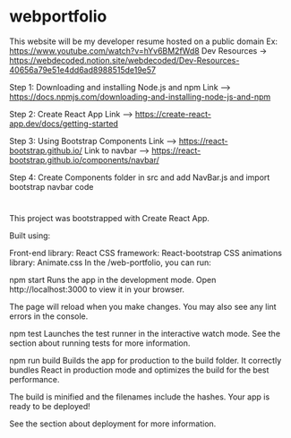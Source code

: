 # webportfolio
This website will be my developer resume hosted on a public domain
Ex: https://www.youtube.com/watch?v=hYv6BM2fWd8
Dev Resources -> https://webdecoded.notion.site/webdecoded/Dev-Resources-40656a79e51e4dd6ad8988515de19e57

Step 1: Downloading and installing Node.js and npm
Link --> https://docs.npmjs.com/downloading-and-installing-node-js-and-npm

Step 2: Create React App
Link --> https://create-react-app.dev/docs/getting-started

Step 3: Using Bootstrap Components
Link --> https://react-bootstrap.github.io/
Link to navbar --> https://react-bootstrap.github.io/components/navbar/

Step 4: Create Components folder in src and add NavBar.js and import bootstrap navbar code


#
#
#

This project was bootstrapped with Create React App.


Built using:

Front-end library: React
CSS framework: React-bootstrap
CSS animations library: Animate.css
In the /web-portfolio, you can run:

npm start
Runs the app in the development mode.
Open http://localhost:3000 to view it in your browser.

The page will reload when you make changes.
You may also see any lint errors in the console.

npm test
Launches the test runner in the interactive watch mode.
See the section about running tests for more information.

npm run build
Builds the app for production to the build folder.
It correctly bundles React in production mode and optimizes the build for the best performance.

The build is minified and the filenames include the hashes.
Your app is ready to be deployed!

See the section about deployment for more information.

